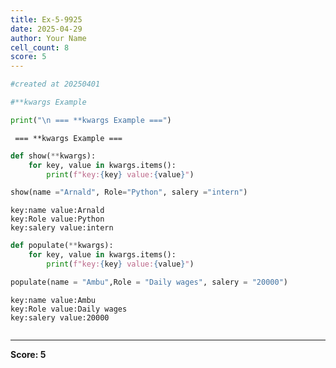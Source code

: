 ```yaml
---
title: Ex-5-9925
date: 2025-04-29
author: Your Name
cell_count: 8
score: 5
---
```


```python
#created at 20250401
```


```python
#**kwargs Example
```


```python
print("\n === **kwargs Example ===")
```

    
     === **kwargs Example ===



```python
def show(**kwargs):
    for key, value in kwargs.items():
        print(f"key:{key} value:{value}")
```


```python
show(name ="Arnald", Role="Python", salery ="intern") 
```

    key:name value:Arnald
    key:Role value:Python
    key:salery value:intern



```python
def populate(**kwargs):
    for key, value in kwargs.items():
        print(f"key:{key} value:{value}")
```


```python
populate(name = "Ambu",Role = "Daily wages", salery = "20000")
```

    key:name value:Ambu
    key:Role value:Daily wages
    key:salery value:20000



```python

```


---
**Score: 5**